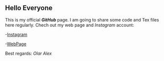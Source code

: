 ## Hello Everyone
This is my official **_GitHub_** page. I am going to share some code and Tex files here regularly. Chech out my web page and _Instagram_ account:

-[Instagram](https://www.instagram.com/qbeer666)

-[WebPage](http://www.olaralex.web.elte.hu)

Best regards: _Olar Alex_
